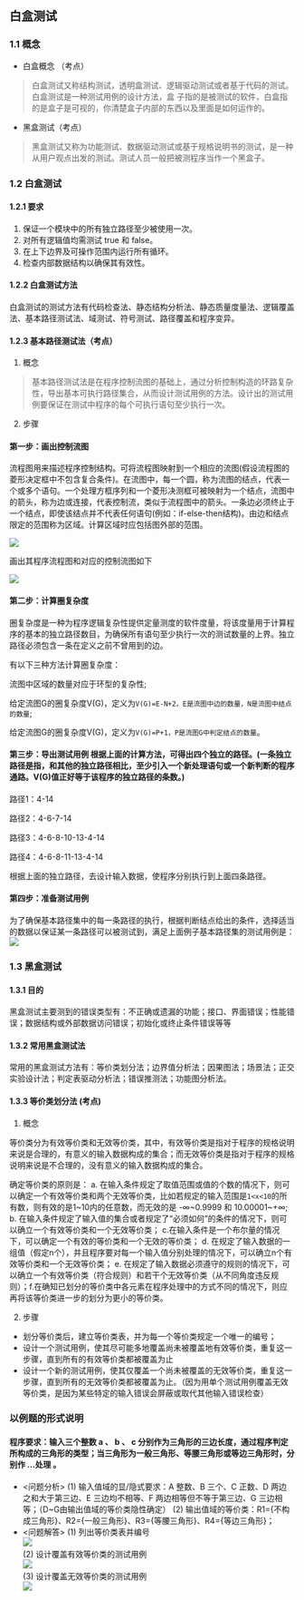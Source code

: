 ## 白盒测试

### 1.1 概念
- 白盒概念 （考点）

> 白盒测试又称结构测试，透明盒测试、逻辑驱动测试或者基于代码的测试。白盒测试是一种测试用例的设计方法，盒
子指的是被测试的软件，白盒指的是盒子是可视的，你清楚盒子内部的东西以及里面是如何运作的。

- 黑盒测试（考点）

> 黑盒测试又称为功能测试、数据驱动测试或基于规格说明书的测试，是一种从用户观点出发的测试。测试人员一般把被测程序当作一个黑盒子。

### 1.2 白盒测试

#### 1.2.1 要求

1. 保证一个模块中的所有独立路径至少被使用一次。
2. 对所有逻辑值均需测试 true 和 false。
3. 在上下边界及可操作范围内运行所有循环。
4. 检查内部数据结构以确保其有效性。

#### 1.2.2 白盒测试方法

白盒测试的测试方法有代码检查法、静态结构分析法、静态质量度量法、逻辑覆盖法、基本路径测试法、域测试、符号测试、路径覆盖和程序变异。

#### 1.2.3 基本路径测试法（考点）

1. 概念

> 基本路径测试法是在程序控制流图的基础上，通过分析控制构造的环路复杂性，导出基本可执行路径集合，从而设计测试用例的方法。设计出的测试用例要保证在测试中程序的每个可执行语句至少执行一次。

2. 步骤
#### 第一步：画出控制流图

流程图用来描述程序控制结构。可将流程图映射到一个相应的流图(假设流程图的菱形决定框中不包含复合条件)。在流图中，每一个圆，称为流图的结点，代表一个或多个语句。一个处理方框序列和一个菱形决测框可被映射为一个结点，流图中的箭头，称为边或连接，代表控制流，类似于流程图中的箭头。一条边必须终止于一个结点，即使该结点并不代表任何语句(例如：if-else-then结构)。由边和结点限定的范围称为区域。计算区域时应包括图外部的范围。  

![](./images/白盒基本路径1.jpeg)

画出其程序流程图和对应的控制流图如下   
 
![](./images/白盒基本路径2.jpeg)

#### 第二步：计算圈复杂度

圈复杂度是一种为程序逻辑复杂性提供定量测度的软件度量，将该度量用于计算程序的基本的独立路径数目，为确保所有语句至少执行一次的测试数量的上界。独立路径必须包含一条在定义之前不曾用到的边。

有以下三种方法计算圈复杂度：

流图中区域的数量对应于环型的复杂性;

给定流图G的圈复杂度V(G)，定义为`V(G)=E-N+2，E是流图中边的数量，N是流图中结点的数量`;

给定流图G的圈复杂度V(G)，定义为`V(G)=P+1，P是流图G中判定结点的数量`。

#### 第三步：导出测试用例 根据上面的计算方法，可得出四个独立的路径。(一条独立路径是指，和其他的独立路径相比，至少引入一个新处理语句或一个新判断的程序通路。V(G)值正好等于该程序的独立路径的条数。)

路径1：4-14

路径2：4-6-7-14

路径3：4-6-8-10-13-4-14

路径4：4-6-8-11-13-4-14

根据上面的独立路径，去设计输入数据，使程序分别执行到上面四条路径。

#### 第四步：准备测试用例

为了确保基本路径集中的每一条路径的执行，根据判断结点给出的条件，选择适当的数据以保证某一条路径可以被测试到，满足上面例子基本路径集的测试用例是：
![](./images/白盒基本路径3.jpeg)

### 1.3 黑盒测试

#### 1.3.1 目的

黑盒测试主要测到的错误类型有：不正确或遗漏的功能；接口、界面错误；性能错误；数据结构或外部数据访问错误；初始化或终止条件错误等等

#### 1.3.2 常用黑盒测试法

常用的黑盒测试方法有：等价类划分法；边界值分析法；因果图法；场景法；正交实验设计法；判定表驱动分析法；错误推测法；功能图分析法。

#### 1.3.3 等价类划分法 (考点)
1. 概念

等价类分为有效等价类和无效等价类，其中，有效等价类是指对于程序的规格说明来说是合理的，有意义的输入数据构成的集合；而无效等价类是指对于程序的规格说明来说是不合理的，没有意义的输入数据构成的集合。

确定等价类的原则是：
a. 在输入条件规定了取值范围或值的个数的情况下，则可以确定一个有效等价类和两个无效等价类，比如若规定的输入范围是`1<x<10`的所有数，则有效的是1~10内的任意数，而无效的是 -∞~0.9999 和 10.00001~+∞; 
b. 在输入条件规定了输入值的集合或者规定了“必须如何”的条件的情况下，则可以确立一个有效等价类和一个无效等价类；
c.在输入条件是一个布尔量的情况下，可以确定一个有效的等价类和一个无效的等价类；
d. 在规定了输入数据的一组值（假定n个），并且程序要对每一个输入值分别处理的情况下，可以确立n个有效等价类和一个无效等价类；
e. 在规定了输入数据必须遵守的规则的情况下，可以确立一个有效等价类（符合规则）和若干个无效等价类（从不同角度违反规则）；f.在确知已划分的等价类中各元素在程序处理中的方式不同的情况下，则应再将该等价类进一步的划分为更小的等价类。

2. 步骤
- 划分等价类后，建立等价类表，并为每一个等价类规定一个唯一的编号； 
- 设计一个测试用例，使其尽可能多地覆盖尚未被覆盖地有效等价类，重复这一步骤，直到所有的有效等价类都被覆盖为止
- 设计一个新的测试用例，使其仅覆盖一个尚未被覆盖的无效等价类，重复这一步骤，直到所有的无效等价类都被覆盖为止。（因为用单个测试用例覆盖无效等价类，是因为某些特定的输入错误会屏蔽或取代其他输入错误检查）

### 以例题的形式说明

#### 程序要求：输入三个整数 a 、 b 、 c 分别作为三角形的三边长度，通过程序判定所构成的三角形的类型；当三角形为一般三角形、等腰三角形或等边三角形时，分别作 …处理 。

- <问题分析> 
(1) 输入值域的显/隐式要求：A 整数、B 三个、C 正数、D 两边之和大于第三边、E 三边均不相等、F 两边相等但不等于第三边、G 三边相等；（D~G由输出值域的等价类隐性确定） 
(2) 输出值域的等价类：R1={不构成三角形}、R2={一般三角形}、R3={等腰三角形}、R4={等边三角形}； 
- <问题解答> 
(1) 列出等价类表并编号   
![](./images/黑盒等价类划分1.png)  
(2) 设计覆盖有效等价类的测试用例   
![](./images/黑盒等价类划分2.png)  
(3) 设计覆盖无效等价类的测试用例  
![](./images/等价类划分3.png)
